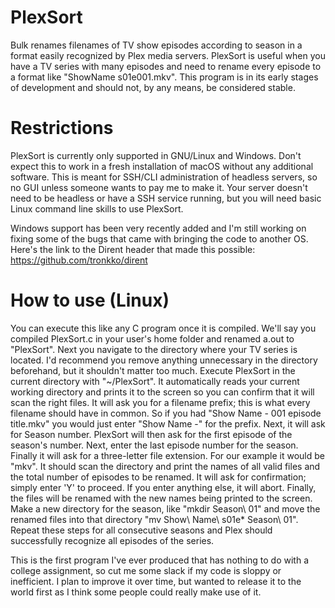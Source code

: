 # PlexSort
Bulk renames filenames of TV show episodes according to season in a format easily recognized by Plex media servers.
PlexSort is useful when you have a TV series with many episodes and need to rename every episode to a format like "ShowName s01e001.mkv". This program is in its early stages of development and should not, by any means, be considered stable.

# Restrictions
PlexSort is currently only supported in GNU/Linux and Windows. Don't expect this to work in a fresh installation of macOS without any additional software. This is meant for SSH/CLI administration of headless servers, so no GUI unless someone wants to pay me to make it. Your server doesn't need to be headless or have a SSH service running, but you will need basic Linux command line skills to use PlexSort. 

Windows support has been very recently added and I'm still working on fixing some of the bugs that came with bringing the code to another OS. Here's the link to the Dirent header that made this possible: https://github.com/tronkko/dirent

# How to use (Linux)
You can execute this like any C program once it is compiled. We'll say you compiled PlexSort.c in your user's home folder and renamed a.out to "PlexSort". Next you navigate to the directory where your TV series is located. I'd recommend you remove anything unnecessary in the directory beforehand, but it shouldn't matter too much. Execute PlexSort in the current directory with "~/PlexSort". It automatically reads your current working directory and prints it to the screen so you can confirm that it will scan the right files. It will ask you for a filename prefix; this is what every filename should have in common. So if you had "Show Name - 001 episode title.mkv" you would just enter "Show Name -" for the prefix. Next, it will ask for Season number. PlexSort will then ask for the first episode of the season's number. Next, enter the last episode number for the season. Finally it will ask for a three-letter file extension. For our example it would be "mkv". It should scan the directory and print the names of all valid files and the total number of episodes to be renamed. It will ask for confirmation; simply enter 'Y' to proceed. If you enter anything else, it will abort. Finally, the files will be renamed with the new names being printed to the screen. Make a new directory for the season, like "mkdir Season\ 01" and move the renamed files into that directory "mv Show\ Name\ s01e* Season\ 01". Repeat these steps for all consecutive seasons and Plex should successfully recognize all episodes of the series.

This is the first program I've ever produced that has nothing to do with a college assignment, so cut me some slack if my code is sloppy or inefficient. I plan to improve it over time, but wanted to release it to the world first as I think some people could really make use of it.
